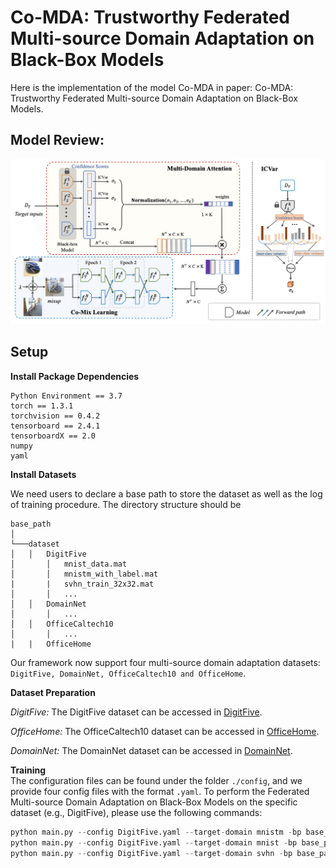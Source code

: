 # Co-MDA: Trustworthy Federated Multi-source Domain Adaptation on Black-Box Models

Here is the implementation of the model Co-MDA in paper: Co-MDA: Trustworthy Federated Multi-source Domain Adaptation on Black-Box Models.
 

## Model Review:
![framework](resources/IMG_00001.png)

## Setup

**Install Package Dependencies**

```shell
Python Environment == 3.7 
torch == 1.3.1
torchvision == 0.4.2
tensorboard == 2.4.1
tensorboardX == 2.0
numpy
yaml
```

**Install Datasets**

We need users to declare a base path to store the dataset as well as the log of training procedure. The directory structure should be

```
base_path
│       
└───dataset
│   │   DigitFive
│       │   mnist_data.mat
│       │   mnistm_with_label.mat
|       |   svhn_train_32x32.mat  
│       │   ...
│   │   DomainNet
│       │   ...
│   │   OfficeCaltech10
│       │   ...
|   |   OfficeHome
```
Our framework now support four multi-source domain adaptation datasets: ```DigitFive, DomainNet, OfficeCaltech10 and OfficeHome```.

**Dataset Preparation**

*DigitFive:*
The DigitFive dataset can be accessed in [DigitFive](https://drive.google.com/file/d/1QvC6mDVN25VArmTuSHqgd7Cf9CoiHvVt/view).

*OfficeHome:*
The OfficeCaltech10 dataset can be accessed in [OfficeHome](https://www.hemanthdv.org/officeHomeDataset.html).

*DomainNet:*
The DomainNet dataset can be accessed in [DomainNet](http://ai.bu.edu/M3SDA/).
  
**Training**  
The configuration files can be found under the folder `./config`, and we provide four config files with the format `.yaml`. To perform the Federated Multi-source Domain Adaptation on Black-Box Models on the specific dataset (e.g., DigitFive), please use the following commands:
 
```python
python main.py --config DigitFive.yaml --target-domain mnistm -bp base_path -forget_rate 0.4
python main.py --config DigitFive.yaml --target-domain mnist -bp base_path -forget_rate 0.04
python main.py --config DigitFive.yaml --target-domain svhn -bp base_path -forget_rate 0.08
```
